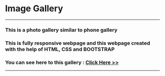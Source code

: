 # Image Gallery

<hr>

### This is a photo gallery similar to phone gallery
### This is fully responsive webpage and this webpage created with the help of HTML, CSS and BOOTSTRAP 
### You can see here to this gallery : [ Click Here >>]( https://subratgoogle.github.io/image-gallery/.)
<hr>
